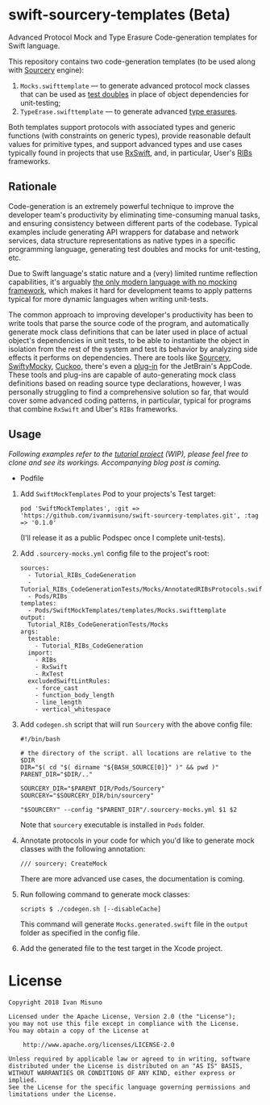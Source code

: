 # swift-sourcery-templates (Beta)

Advanced Protocol Mock and Type Erasure Code-generation templates for Swift language.

This repository contains two code-generation templates (to be used along with [Sourcery](https://github.com/krzysztofzablocki/Sourcery) engine):
1. `Mocks.swifttemplate` — to generate advanced protocol mock classes that can be used as [test doubles](https://martinfowler.com/bliki/TestDouble.html) in place of object dependencies for unit-testing;
2. `TypeErase.swifttemplate` — to generate advanced [type erasures](https://www.bignerdranch.com/blog/breaking-down-type-erasures-in-swift/).

Both templates support protocols with associated types and generic functions (with constraints on generic types),
provide reasonable default values for primitive types, and support advanced types and use cases typically found in projects
that use [RxSwift](https://github.com/ReactiveX/RxSwift), and, in particular, User's [RIBs](https://github.com/uber/RIBs) frameworks.

## Rationale

Code-generation is an extremely powerful technique to improve the developer team's productivity by eliminating time-consuming
manual tasks, and ensuring consistency between different parts of the codebase. Typical examples include generating API wrappers
for database and network services, data structure representations as native types in a specific programming language, generating
test doubles and mocks for unit-testing, etc.

Due to Swift language's static nature and a (very) limited runtime reflection capabilities, it's arguably [the only modern language
with no mocking framework](https://blog.pragmaticengineer.com/swift-the-only-modern-language-with-no-mocking-framework/),
which makes it hard for development teams to apply patterns typical for more dynamic languages when writing unit-tests.

The common approach to improving developer's productivity has been to write tools that parse the source code of the program,
and automatically generate mock class definitions that can be later used in place of actual object's dependencies in unit tests,
to be able to instantiate the object in isolation from the rest of the system and test its behavior by analyzing side effects it
performs on dependencies. There are tools like [Sourcery](https://github.com/krzysztofzablocki/Sourcery),
[SwiftyMocky](https://github.com/MakeAWishFoundation/SwiftyMocky), [Cuckoo](https://github.com/Brightify/Cuckoo),
there's even a [plug-in](https://plugins.jetbrains.com/plugin/9601-swift-mock-generator-for-appcode) for the JetBrain's AppCode.
These tools and plug-ins are capable of auto-generating mock class definitions based on reading source type declarations,
however, I was personally struggling to find a comprehensive solution so far, that would cover some advanced coding patterns,
in particular, typical for programs that combine `RxSwift` and Uber's `RIBs` frameworks.


## Usage

_Following examples refer to the [tutorial project](https://github.com/ivanmisuno/Tutorial_RIBs_CodeGeneration) (WIP),
please feel free to clone and see its workings. Accompanying blog post is coming._

* Podfile

1. Add `SwiftMockTemplates` Pod to your projects's Test target:
    ```
    pod 'SwiftMockTemplates', :git => 'https://github.com/ivanmisuno/swift-sourcery-templates.git', :tag => '0.1.0'
    ```
    (I'll release it as a public Podspec once I complete unit-tests).

2. Add `.sourcery-mocks.yml` config file to the project's root:
    ```
    sources:
      - Tutorial_RIBs_CodeGeneration
      - Tutorial_RIBs_CodeGenerationTests/Mocks/AnnotatedRIBsProtocols.swift
      - Pods/RIBs
    templates:
      - Pods/SwiftMockTemplates/templates/Mocks.swifttemplate
    output:
      Tutorial_RIBs_CodeGenerationTests/Mocks
    args:
      testable:
        - Tutorial_RIBs_CodeGeneration
      import:
        - RIBs
        - RxSwift
        - RxTest
      excludedSwiftLintRules:
        - force_cast
        - function_body_length
        - line_length
        - vertical_whitespace
    ```

3. Add `codegen.sh` script that will run `Sourcery` with the above config file:
    ```
    #!/bin/bash

    # the directory of the script. all locations are relative to the $DIR
    DIR="$( cd "$( dirname "${BASH_SOURCE[0]}" )" && pwd )"
    PARENT_DIR="$DIR/.."

    SOURCERY_DIR="$PARENT_DIR/Pods/Sourcery"
    SOURCERY="$SOURCERY_DIR/bin/sourcery"

    "$SOURCERY" --config "$PARENT_DIR"/.sourcery-mocks.yml $1 $2
    ```
    Note that `sourcery` executable is installed in `Pods` folder.

4. Annotate protocols in your code for which you'd like to generate mock classes with the following annotation:
    ```
    /// sourcery: CreateMock
    ```
    There are more advanced use cases, the documentation is coming.

5. Run following command to generate mock classes:
    ```
    scripts $ ./codegen.sh [--disableCache]
    ```
    This command will generate `Mocks.generated.swift` file in the `output` folder as specified in the config file.

6. Add the generated file to the test target in the Xcode project.


# License

    Copyright 2018 Ivan Misuno

    Licensed under the Apache License, Version 2.0 (the "License");
    you may not use this file except in compliance with the License.
    You may obtain a copy of the License at

        http://www.apache.org/licenses/LICENSE-2.0

    Unless required by applicable law or agreed to in writing, software
    distributed under the License is distributed on an "AS IS" BASIS,
    WITHOUT WARRANTIES OR CONDITIONS OF ANY KIND, either express or implied.
    See the License for the specific language governing permissions and
    limitations under the License.
